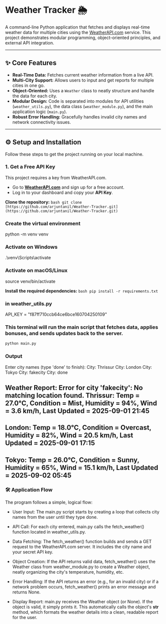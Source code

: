 # Weather Tracker 🌦️

A command-line Python application that fetches and displays real-time weather data for multiple cities using the [WeatherAPI.com](https://www.weatherapi.com/) service. This project demonstrates modular programming, object-oriented principles, and external API integration.

---

## ✨ Core Features

* **Real-Time Data:** Fetches current weather information from a live API.
* **Multi-City Support:** Allows users to input and get reports for multiple cities in one go.
* **Object-Oriented:** Uses a `Weather` class to neatly structure and handle the data for each city.
* **Modular Design:** Code is separated into modules for API utilities (`weather_utils.py`), the data class (`weather_module.py`), and the main application logic (`main.py`).
* **Robust Error Handling:** Gracefully handles invalid city names and network connectivity issues.

---

## ⚙️ Setup and Installation

Follow these steps to get the project running on your local machine.

### 1. Get a Free API Key
This project requires a key from WeatherAPI.com.
* Go to **[WeatherAPI.com](https://www.weatherapi.com/)** and sign up for a free account.
* Log in to your dashboard and copy your **API Key**.



**Clone the repository:**
    ```bash
    git clone [https://github.com/arjuntanil/Weather-Tracker.git](https://github.com/arjuntanil/Weather-Tracker.git)
    ```
### Create the virtual environment
python -m venv venv

### Activate on Windows
.\venv\Scripts\activate

### Activate on macOS/Linux
source venv/bin/activate

**Install the required dependencies:**
    ```bash
    pip install -r requirements.txt
    ```

### in weather_utils.py
API_KEY = "f87ff710ccb64ce6bce160704250109"

### This terminal will run the main script that fetches data, applies bonuses, and sends updates back to the server.


```bash
python main.py
```


### Output 

Enter city names (type 'done' to finish):
City: Thrissur
City: London
City: Tokyo
City: fakecity
City: done

Weather Report:
Error for city 'fakecity': No matching location found.
Thrissur: Temp = 27.0°C, Condition = Mist, Humidity = 94%, Wind = 3.6 km/h, Last Updated = 2025-09-01 21:45
----------------------------------------------------------------------------------------------------------
London: Temp = 18.0°C, Condition = Overcast, Humidity = 82%, Wind = 20.5 km/h, Last Updated = 2025-09-01 17:15
-----------------------------------------------------------------------------------------------------------------
Tokyo: Temp = 26.0°C, Condition = Sunny, Humidity = 65%, Wind = 15.1 km/h, Last Updated = 2025-09-02 05:45
-----------------------------------------------------------------------------------------------------------






### 🛠️ Application Flow

The program follows a simple, logical flow:

* User Input: The main.py script starts by creating a loop that collects city names from the user until they type done.

* API Call: For each city entered, main.py calls the fetch_weather() function located in weather_utils.py.

* Data Fetching: The fetch_weather() function builds and sends a GET request to the WeatherAPI.com server. It includes the city name and your secret API key.

* Object Creation: If the API returns valid data, fetch_weather() uses the Weather class from weather_module.py to create a Weather object, neatly organizing the city's temperature, humidity, etc.

* Error Handling: If the API returns an error (e.g., for an invalid city) or if a network problem occurs, fetch_weather() prints an error message and returns None.

* Display Report: main.py receives the Weather object (or None). If the object is valid, it simply prints it. This automatically calls the object's __str__ method, which formats the weather details into a clean, readable report for the user.






